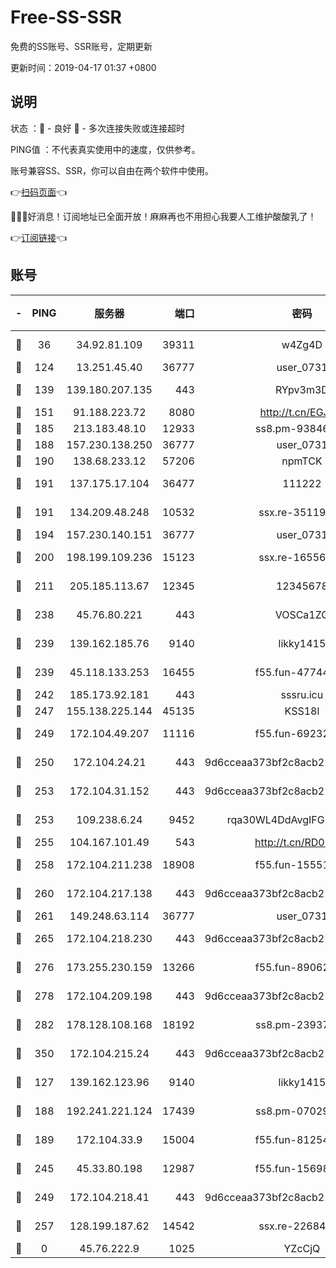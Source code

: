 # Free-SS-SSR

免费的SS账号、SSR账号，定期更新

更新时间：2019-04-17 01:37 +0800

## 说明

状态     ：🙂 - 良好 🙁 - 多次连接失败或连接超时

PING值   ：不代表真实使用中的速度，仅供参考。

账号兼容SS、SSR，你可以自由在两个软件中使用。

👉[扫码页面](https://liesauer.github.io/Free-SS-SSR/)👈

🎉🎉🎉好消息！订阅地址已全面开放！麻麻再也不用担心我要人工维护酸酸乳了！

👉[订阅链接](https://www.liesauer.net/yogurt/subscribe?ACCESS_TOKEN=DAYxR3mMaZAsaqUb)👈

## 账号

|-|PING|服务器|端口|密码|加密方式|区域|
|:----:|:----:|:-----:|-----:|:----:|:----:|:----:|
|🙂|36|34.92.81.109|39311|w4Zg4D|chacha20-ietf|US|
|🙂|124|13.251.45.40|36777|user_0731|chacha20|SG|
|🙂|139|139.180.207.135|443|RYpv3m3D|aes-256-cfb|JP|
|🙂|151|91.188.223.72|8080|http://t.cn/EGJIyrl|rc4-md5|RU|
|🙂|185|213.183.48.10|12933|ss8.pm-93846513|rc4-md5|RU|
|🙂|188|157.230.138.250|36777|user_0731|chacha20|US|
|🙂|190|138.68.233.12|57206|npmTCK|rc4-md5|US|
|🙂|191|137.175.17.104|36477|111222|aes-256-cfb|US|
|🙂|191|134.209.48.248|10532|ssx.re-35119050|aes-256-cfb|US|
|🙂|194|157.230.140.151|36777|user_0731|chacha20|US|
|🙂|200|198.199.109.236|15123|ssx.re-16556245|aes-256-cfb|US|
|🙂|211|205.185.113.67|12345|12345678|aes-256-cfb|US|
|🙂|238|45.76.80.221|443|VOSCa1ZG|aes-256-cfb|DE|
|🙂|239|139.162.185.76|9140|likky1415|aes-256-cfb|DE|
|🙂|239|45.118.133.253|16455|f55.fun-47744783|aes-256-cfb|SG|
|🙂|242|185.173.92.181|443|sssru.icu|rc4-md5|RU|
|🙂|247|155.138.225.144|45135|KSS18l|rc4-md5|US|
|🙂|249|172.104.49.207|11116|f55.fun-69232280|aes-256-cfb|SG|
|🙂|250|172.104.24.21|443|9d6cceaa373bf2c8acb22e60b6a58be6|aes-256-cfb|US|
|🙂|253|172.104.31.152|443|9d6cceaa373bf2c8acb22e60b6a58be6|aes-256-cfb|US|
|🙂|253|109.238.6.24|9452|rqa30WL4DdAvgIFG6Fs3znzTa|aes-256-cfb|FR|
|🙂|255|104.167.101.49|543|http://t.cn/RD0D7sx|rc4-md5|CA|
|🙂|258|172.104.211.238|18908|f55.fun-15551858|aes-256-cfb|US|
|🙂|260|172.104.217.138|443|9d6cceaa373bf2c8acb22e60b6a58be6|aes-256-cfb|US|
|🙂|261|149.248.63.114|36777|user_0731|chacha20|CA|
|🙂|265|172.104.218.230|443|9d6cceaa373bf2c8acb22e60b6a58be6|aes-256-cfb|US|
|🙂|276|173.255.230.159|13266|f55.fun-89062713|aes-256-cfb|US|
|🙂|278|172.104.209.198|443|9d6cceaa373bf2c8acb22e60b6a58be6|aes-256-cfb|US|
|🙂|282|178.128.108.168|18192|ss8.pm-23937641|aes-256-cfb|SG|
|🙂|350|172.104.215.24|443|9d6cceaa373bf2c8acb22e60b6a58be6|aes-256-cfb|US|
|🙂|127|139.162.123.96|9140|likky1415|aes-256-cfb|JP|
|🙂|188|192.241.221.124|17439|ss8.pm-07029928|aes-256-cfb|US|
|🙂|189|172.104.33.9|15004|f55.fun-81254583|aes-256-cfb|SG|
|🙂|245|45.33.80.198|12987|f55.fun-15698045|aes-256-cfb|US|
|🙂|249|172.104.218.41|443|9d6cceaa373bf2c8acb22e60b6a58be6|aes-256-cfb|US|
|🙂|257|128.199.187.62|14542|ssx.re-22684081|aes-256-cfb|SG|
|🙁|0|45.76.222.9|1025|YZcCjQ|rc4-md5|JP|
